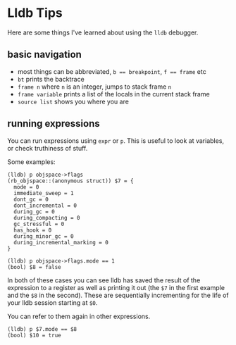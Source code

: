 # Lldb Tips

Here are some things I've learned about using the `lldb` debugger.

## basic navigation

- most things can be abbreviated, `b == breakpoint`, `f == frame` etc
- `bt` prints the backtrace
- `frame n` where `n` is an integer, jumps to stack frame `n`
- `frame variable` prints a list of the locals in the current stack frame
- `source list` shows you where you are

## running expressions

You can run expressions using `expr` or `p`. This is useful to look at
variables, or check truthiness of stuff.

Some examples:

```
(lldb) p objspace->flags
(rb_objspace::(anonymous struct)) $7 = {
  mode = 0
  immediate_sweep = 1
  dont_gc = 0
  dont_incremental = 0
  during_gc = 0
  during_compacting = 0
  gc_stressful = 0
  has_hook = 0
  during_minor_gc = 0
  during_incremental_marking = 0
}
```

```
(lldb) p objspace->flags.mode == 1
(bool) $8 = false
```

In both of these cases you can see lldb has saved the result of the expression
to a register as well as printing it out (the `$7` in the first example and the
`$8` in the second). These are sequentially incrementing for the life of your
lldb session starting at `$0`.

You can refer to them again in other expressions.

```
(lldb) p $7.mode == $8
(bool) $10 = true
```
